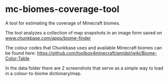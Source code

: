 # mc-biomes-coverage-tool
A tool for estimating the coverage of Minecraft biomes. 

The tool analyzes a collection of map snapshots in an image form saved on www.chunkbase.com/apps/biome-finder

The colour codes that Chunkbase uses and available Minecraft biomes can be found here: https://github.com/toolbox4minecraft/amidst/wiki/Biome-Color-Table

In the data folder there are 2 screenshots that serve as a simple way to load in a colour-to-biome dictionary/map.
